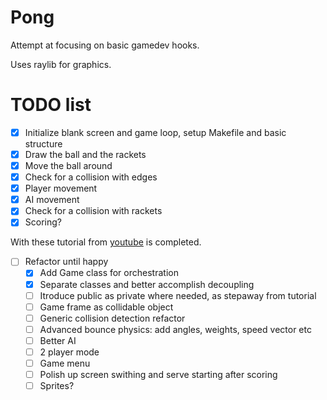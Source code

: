 # Pong
Attempt at focusing on basic gamedev hooks.

Uses raylib for graphics.

# TODO list
- [x] Initialize blank screen and game loop, setup Makefile and basic structure 
- [x] Draw the ball and the rackets
- [x] Move the ball around
- [x] Check for a collision with edges
- [x] Player movement
- [x] AI movement
- [x] Check for a collision with rackets
- [x] Scoring?

With these tutorial from [youtube](https://www.youtube.com/watch?v=VLJlTaFvHo4) is completed.

- [ ] Refactor until happy
    - [x] Add Game class for orchestration
    - [x] Separate classes and better accomplish decoupling
    - [ ] Itroduce public as private where needed, as stepaway from tutorial
    - [ ] Game frame as collidable object
    - [ ] Generic collision detection refactor
    - [ ] Advanced bounce physics: add angles, weights, speed vector etc
    - [ ] Better AI
    - [ ] 2 player mode
    - [ ] Game menu
    - [ ] Polish up screen swithing and serve starting after scoring
    - [ ] Sprites?
